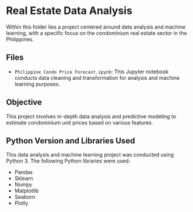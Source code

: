 # Real Estate Data Analysis

Within this folder lies a project centered around data analysis and machine learning, with a specific focus on the condominium real estate sector in the Philippines.
## Files

- `Philippine Condo Price Forecast.ipynb`: This Jupyter notebook conducts data cleaning and transformation for analysis and machine learning purposes.

## Objective

This project involves in-depth data analysis and predictive modeling to estimate condominium unit prices based on various features.

## Python Version and Libraries Used

This data analysis and machine learning project was conducted using Python 3. The following Python libraries were used:

- Pandas
- Sklearn
- Numpy
- Matplotlib
- Seaborn
- Plotly
